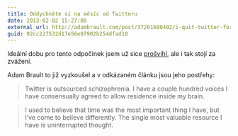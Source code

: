```yaml
---
title: Oddychněte si na měsíc od Twitteru
date: 2013-02-02 15:27:00
external_url: http://adambrault.com/post/37201680402/i-quit-twitter-for-a-month-and-it-completely-changed-my
guid: 92cc227532d17e56e07902b254dfad10
---
```


Ideální dobu pro tento odpočinek jsem už sice [prošvihl](https://twitter.com/search?q=%23volby), ale i tak stojí za zvážení.

Adam Brault to již vyzkoušel a v odkázaném článku jsou jeho postřehy:

> Twitter is outsourced schizophrenia. I have a couple hundred voices I have consensually agreed to allow residence inside my brain.

> I used to believe that time was the most important thing I have, but I’ve come to believe differently. The single most valuable resource I have is uninterrupted thought.
